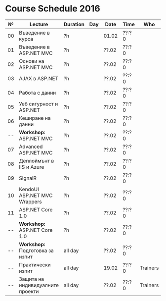 ﻿# Course Schedule 2016
| №  | Lecture                           | Duration | Day | Date  | Time  | Who      |
|----|-----------------------------------|----------|-----|-------|-------|----------|
| 00 | Въведение в курса                 | ?h       |     | 01.02 | ??:?0 |          |
| 01 | Въведение в ASP.NET MVC           | ?h       |     | ??.02 | ??:?0 |          |
| 02 | Основи на ASP.NET MVC             | ?h       |     | ??.02 | ??:?0 |          |
| 03 | AJAX в ASP.NET                    | ?h       |     | ??.02 | ??:?0 |          |
| 04 | Работа с данни                    | ?h       |     | ??.02 | ??:?0 |          |
| 05 | Уеб сигурност и ASP.NET           | ?h       |     | ??.02 | ??:?0 |          |
| 06 | Кеширане на данни                 | ?h       |     | ??.02 | ??:?0 |          |
| -- | **Workshop:** ASP.NET MVC         | ?h       |     | ??.02 | ??:?0 |          |
| 07 | Advanced ASP.NET MVC              | ?h       |     | ??.02 | ??:?0 |          |
| 08 | Деплоймънт в IIS и Azure          | ?h       |     | ??.02 | ??:?0 |          |
| 09 | SignalR                           | ?h       |     | ??.02 | ??:?0 |          |
| 10 | KendoUI ASP.NET MVC Wrappers      | ?h       |     | ??.02 | ??:?0 |          |
| 11 | ASP.NET Core 1.0                  | ?h       |     | ??.02 | ??:?0 |          |
| -- | **Workshop:** ASP.NET Core 1.0    | ?h       |     | ??.02 | ??:?0 |          |
| -- | **Workshop:** Подготовка за изпит | all day  |     | ??.02 | ??:?0 |          |
| -- | Практически изпит                 | all day  |     | 19.02 | ??:?0 | Trainers |
| -- | Защита на индивидуалните проекти  | all day  |     | ??.02 | ??:?0 | Trainers |

